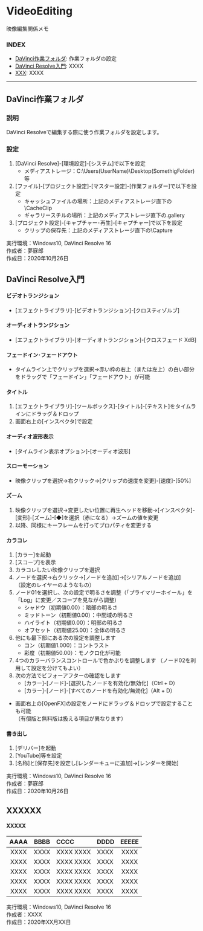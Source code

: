 # VideoEditing
映像編集関係メモ


### <b>INDEX</b>
* [DaVinci作業フォルダ](#daVinciFolder): 作業フォルダの設定
* [DaVinci Resolve入門](#DaVinciFirstStep): XXXX
* [XXX](#XXXX): XXXX

***


<a name="daVinciFolder"></a>
## DaVinci作業フォルダ

### 説明
DaVinci Resolveで編集する際に使う作業フォルダを設定します。

### 設定
1. [DaVinci Resolve]-[環境設定]-[システム]で以下を設定
    * メディアストレージ：C:\Users\(UserName)\Desktop\(SomethigFolder) 等
1. [ファイル]-[プロジェクト設定]-[マスター設定]-[作業フォルダー]で以下を設定
    * キャッシュファイルの場所：上記のメディアストレージ直下の\CacheClip
    * ギャラリースチルの場所：上記のメディアストレージ直下の\.gallery
1. [プロジェクト設定]-[キャプチャー･再生]-[キャプチャー]で以下を設定
    * クリップの保存先：上記のメディアストレージ直下の\Capture

実行環境：Windows10, DaVinci Resolve 16      
作成者：夢寐郎  
作成日：2020年10月26日  



<a name="DaVinciFirstStep"></a>
## DaVinci Resolve入門

#### ビデオトランジション
 * [エフェクトライブラリ]-[ビデオトランジション]-[クロスティゾルブ]

#### オーディオトランジション
 * [エフェクトライブラリ]-[オーディオトランジション]-[クロスフェード XdB]

#### フェードイン･フェードアウト
 * タイムライン上でクリップを選択→赤い枠の右上（または左上）の白い部分をドラッグで「フェードイン」「フェードアウト」が可能

#### タイトル
1. [エフェクトライブラリ]-[ツールボックス]-[タイトル]-[テキスト]をタイムラインにドラッグ＆ドロップ
1. 画面右上の[インスペクタ]で設定

#### オーディオ波形表示
 * [タイムライン表示オプション]-[オーディオ波形]

#### スローモーション
 * 映像クリップを選択→右クリック→[クリップの速度を変更]-[速度]-[50%]

#### ズーム
1. 映像クリップを選択→変更したい位置に再生ヘッドを移動→[インスペクタ]-[変形]-[ズーム]-[◆]を選択（赤になる）→ズームの値を変更
1. 以降、同様にキーフレームを打ってプロパティを変更する

#### カラコレ
1. [カラー]を起動
1. [スコープ]を表示
1. カラコレしたい映像クリップを選択
1. ノードを選択→右クリック→[ノードを追加]→[シリアルノードを追加]  
    （設定のレイヤーのようなもの）
1. ノード01を選択し、次の設定で明るさを調整（「プライマリーホイール」を「Log」に変更／スコープを見ながら調整）  
    * シャドウ（初期値0.00）：暗部の明るさ
    * ミッドトーン（初期値0.00）：中間域の明るさ
    * ハイライト（初期値0.00）：明部の明るさ
    * オフセット（初期値25.00）：全体の明るさ
1. 他にも最下部にある次の設定を調整します
    * コン（初期値1.000）：コントラスト
    * 彩度（初期値50.00）：モノクロ化が可能
1. 4つのカラーバランスコントロールで色かぶりを調整します
    （ノード02を利用して設定を分けてもよい）
1. 次の方法でビフォーアフターの確認をします
    * [カラー]-[ノード]-[選択したノードを有効化/無効化]（Ctrl + D）
    * [カラー]-[ノード]-[すべてのノードを有効化/無効化]（Alt + D）

* 画面右上の[OpenFX]の設定をノードにドラッグ＆ドロップで設定することも可能  
    （有償版と無料版は扱える項目が異なります）

#### 書き出し
1. [デリバー]を起動
1. [YouTube]等を設定
1. [名称]と[保存先]を設定し[レンダーキューに追加]→[レンダーを開始]

実行環境：Windows10, DaVinci Resolve 16      
作成者：夢寐郎  
作成日：2020年10月26日  



<a name="XXXXX"></a>
## XXXXXX

#### XXXXX

|AAAA|BBBB|CCCC|DDDD|EEEEE|
|:--:|:--:|:--|:--|:--:|
|XXXX|XXXX|XXXX XXXX|XXXX|XXXX|
|XXXX|XXXX|XXXX XXXX|XXXX|XXXX|
|XXXX|XXXX|XXXX XXXX|XXXX|XXXX|
|XXXX|XXXX|XXXX XXXX|XXXX|XXXX|
|XXXX|XXXX|XXXX XXXX|XXXX|XXXX|

実行環境：Windows10, DaVinci Resolve 16      
作成者：XXXX  
作成日：2020年XX月XX日  